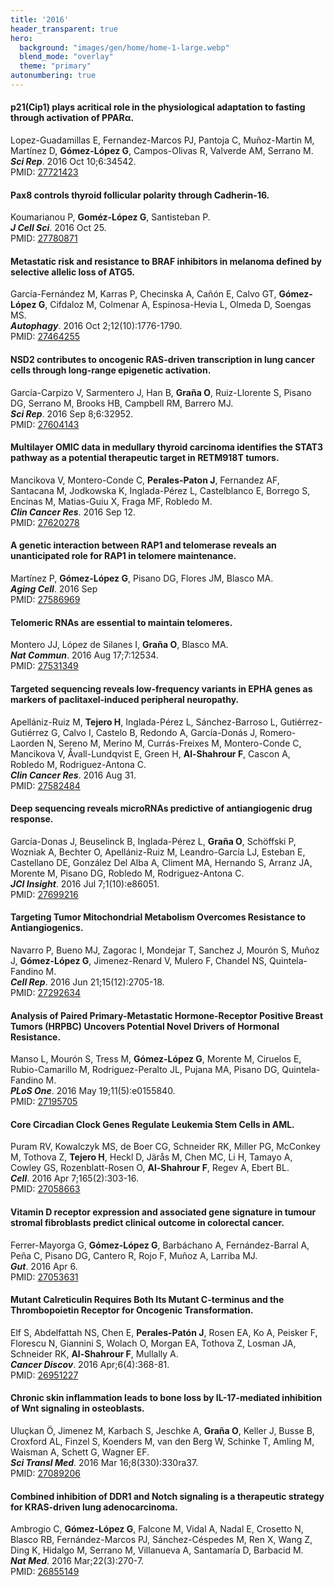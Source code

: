 ```yaml
---
title: '2016'
header_transparent: true
hero:
  background: "images/gen/home/home-1-large.webp"
  blend_mode: "overlay"
  theme: "primary"
autonumbering: true
---
```


#### p21(Cip1) plays acritical role in the physiological adaptation to fasting through activation of PPARα.
Lopez-Guadamillas E, Fernandez-Marcos PJ, Pantoja C, Muñoz-Martin M, Martínez D, **Gómez-López G**, Campos-Olivas R, Valverde AM, Serrano M.  
***Sci Rep***. 2016 Oct 10;6:34542.  
PMID: [27721423](https://pubmed.ncbi.nlm.nih.gov/27721423/)

#### Pax8 controls thyroid follicular polarity through Cadherin-16.
Koumarianou P, **Goméz-López G**, Santisteban P.  
***J Cell Sci***. 2016 Oct 25.  
PMID: [27780871](https://pubmed.ncbi.nlm.nih.gov/27780871/)

#### Metastatic risk and resistance to BRAF inhibitors in melanoma defined by selective allelic loss of ATG5.
García-Fernández M, Karras P, Checinska A, Cañón E, Calvo GT, **Gómez-López G**, Cifdaloz M, Colmenar A, Espinosa-Hevia L, Olmeda D, Soengas MS.  
***Autophagy***. 2016 Oct 2;12(10):1776-1790.  
PMID: [27464255](https://pubmed.ncbi.nlm.nih.gov/27464255/)

#### NSD2 contributes to oncogenic RAS-driven transcription in lung cancer cells through long-range epigenetic activation.
García-Carpizo V, Sarmentero J, Han B, **Graña O**, Ruiz-Llorente S, Pisano DG, Serrano M, Brooks HB, Campbell RM, Barrero MJ.  
***Sci Rep***. 2016 Sep 8;6:32952.  
PMID: [27604143](https://pubmed.ncbi.nlm.nih.gov/27604143/)

#### Multilayer OMIC data in medullary thyroid carcinoma identifies the STAT3 pathway as a potential therapeutic target in RETM918T tumors.
Mancikova V, Montero-Conde C, **Perales-Paton J**, Fernandez AF, Santacana M, Jodkowska K, Inglada-Pérez L, Castelblanco E, Borrego S, Encinas M, Matias-Guiu X, Fraga MF, Robledo M.  
***Clin Cancer Res***. 2016 Sep 12.  
PMID: [27620278](https://pubmed.ncbi.nlm.nih.gov/27620278/)

#### A genetic interaction between RAP1 and telomerase reveals an unanticipated role for RAP1 in telomere maintenance.
Martínez P, **Gómez-López G**, Pisano DG, Flores JM, Blasco MA.  
***Aging Cell***. 2016 Sep  
PMID: [27586969](https://pubmed.ncbi.nlm.nih.gov/27586969/)

#### Telomeric RNAs are essential to maintain telomeres.
Montero JJ, López de Silanes I, **Graña O**, Blasco MA.  
***Nat Commun***. 2016 Aug 17;7:12534.  
PMID: [27531349](https://pubmed.ncbi.nlm.nih.gov/27531349/)

#### Targeted sequencing reveals low-frequency variants in EPHA genes as markers of paclitaxel-induced peripheral neuropathy.
Apellániz-Ruiz M, **Tejero H**, Inglada-Pérez L, Sánchez-Barroso L, Gutiérrez-Gutiérrez G, Calvo I, Castelo B, Redondo A, García-Donás J, Romero-Laorden N, Sereno M, Merino M, Currás-Freixes M, Montero-Conde C, Mancikova V, Åvall-Lundqvist E, Green H, **Al-Shahrour F**, Cascon A, Robledo M, Rodriguez-Antona C.  
***Clin Cancer Res***. 2016 Aug 31.  
PMID: [27582484](https://pubmed.ncbi.nlm.nih.gov/27582484/)

#### Deep sequencing reveals microRNAs predictive of antiangiogenic drug response.
García-Donas J, Beuselinck B, Inglada-Pérez L, **Graña O**, Schöffski P, Wozniak A, Bechter O, Apellániz-Ruiz M, Leandro-García LJ, Esteban E, Castellano DE, González Del Alba A, Climent MA, Hernando S, Arranz JA, Morente M, Pisano DG, Robledo M, Rodriguez-Antona C.  
***JCI Insight***. 2016 Jul 7;1(10):e86051.  
PMID: [27699216](https://pubmed.ncbi.nlm.nih.gov/27699216/)

#### Targeting Tumor Mitochondrial Metabolism Overcomes Resistance to Antiangiogenics.
Navarro P, Bueno MJ, Zagorac I, Mondejar T, Sanchez J, Mourón S, Muñoz J, **Gómez-López G**, Jimenez-Renard V, Mulero F, Chandel NS, Quintela-Fandino M.  
***Cell Rep***. 2016 Jun 21;15(12):2705-18.  
PMID: [27292634](https://pubmed.ncbi.nlm.nih.gov/27292634/)

#### Analysis of Paired Primary-Metastatic Hormone-Receptor Positive Breast Tumors (HRPBC) Uncovers Potential Novel Drivers of Hormonal Resistance.
Manso L, Mourón S, Tress M, **Gómez-López G**, Morente M, Ciruelos E, Rubio-Camarillo M, Rodriguez-Peralto JL, Pujana MA, Pisano DG, Quintela-Fandino M.  
***PLoS One***. 2016 May 19;11(5):e0155840.  
PMID: [27195705](https://pubmed.ncbi.nlm.nih.gov/27195705/)

#### Core Circadian Clock Genes Regulate Leukemia Stem Cells in AML.
Puram RV, Kowalczyk MS, de Boer CG, Schneider RK, Miller PG, McConkey M, Tothova Z, **Tejero H**, Heckl D, Järås M, Chen MC, Li H, Tamayo A, Cowley GS, Rozenblatt-Rosen O, **Al-Shahrour F**, Regev A, Ebert BL.  
***Cell***. 2016 Apr 7;165(2):303-16.  
PMID: [27058663](https://pubmed.ncbi.nlm.nih.gov/27058663/)

#### Vitamin D receptor expression and associated gene signature in tumour stromal fibroblasts predict clinical outcome in colorectal cancer.
Ferrer-Mayorga G, **Gómez-López G**, Barbáchano A, Fernández-Barral A, Peña C, Pisano DG, Cantero R, Rojo F, Muñoz A, Larriba MJ.  
***Gut***. 2016 Apr 6.  
PMID: [27053631](https://pubmed.ncbi.nlm.nih.gov/27053631/)

#### Mutant Calreticulin Requires Both Its Mutant C-terminus and the Thrombopoietin Receptor for Oncogenic Transformation.
Elf S, Abdelfattah NS, Chen E, **Perales-Patón J**, Rosen EA, Ko A, Peisker F, Florescu N, Giannini S, Wolach O, Morgan EA, Tothova Z, Losman JA, Schneider RK, **Al-Shahrour F**, Mullally A.  
***Cancer Discov***. 2016 Apr;6(4):368-81.  
PMID: [26951227](https://pubmed.ncbi.nlm.nih.gov/26951227/)

#### Chronic skin inflammation leads to bone loss by IL-17-mediated inhibition of Wnt signaling in osteoblasts.
Uluçkan Ö, Jimenez M, Karbach S, Jeschke A, **Graña O**, Keller J, Busse B, Croxford AL, Finzel S, Koenders M, van den Berg W, Schinke T, Amling M, Waisman A, Schett G, Wagner EF.  
***Sci Transl Med***. 2016 Mar 16;8(330):330ra37.  
PMID: [27089206](https://pubmed.ncbi.nlm.nih.gov/27089206/)

#### Combined inhibition of DDR1 and Notch signaling is a therapeutic strategy for KRAS-driven lung adenocarcinoma.
Ambrogio C, **Gómez-López G**, Falcone M, Vidal A, Nadal E, Crosetto N, Blasco RB, Fernández-Marcos PJ, Sánchez-Céspedes M, Ren X, Wang Z, Ding K, Hidalgo M, Serrano M, Villanueva A, Santamaría D, Barbacid M.  
***Nat Med***. 2016 Mar;22(3):270-7.  
PMID: [26855149](https://pubmed.ncbi.nlm.nih.gov/26855149/)
